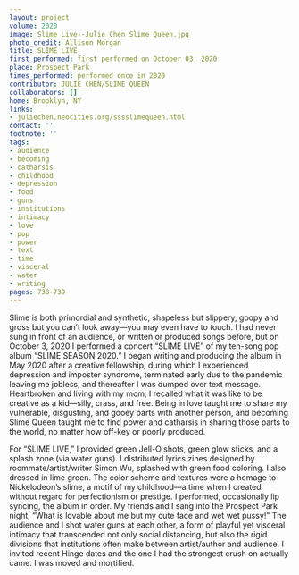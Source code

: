 ```yaml
---
layout: project
volume: 2020
image: Slime_Live--Julie_Chen_Slime_Queen.jpg
photo_credit: Allison Morgan
title: SLIME LIVE
first_performed: first performed on October 03, 2020
place: Prospect Park
times_performed: performed once in 2020
contributor: JULIE CHEN/SLIME QUEEN
collaborators: []
home: Brooklyn, NY
links:
- juliechen.neocities.org/sssslimequeen.html
contact: ''
footnote: ''
tags:
- audience
- becoming
- catharsis
- childhood
- depression
- food
- guns
- institutions
- intimacy
- love
- pop
- power
- text
- time
- visceral
- water
- writing
pages: 738-739
---
```

Slime is both primordial and synthetic, shapeless but slippery, goopy and gross but you can’t look away—you may even have to touch. I had never sung in front of an audience, or written or produced songs before, but on October 3, 2020 I performed a concert “SLIME LIVE” of my ten-song pop album “SLIME SEASON 2020.” I began writing and producing the album in May 2020 after a creative fellowship, during which I experienced depression and imposter syndrome, terminated early due to the pandemic leaving me jobless; and thereafter I was dumped over text message. Heartbroken and living with my mom, I recalled what it was like to be creative as a kid—silly, crass, and free. Being in love taught me to share my vulnerable, disgusting, and gooey parts with another person, and becoming Slime Queen taught me to find power and catharsis in sharing those parts to the world, no matter how off-key or poorly produced.

For “SLIME LIVE,” I provided green Jell-O shots, green glow sticks, and a splash zone (via water guns). I distributed lyrics zines designed by roommate/artist/writer Simon Wu, splashed with green food coloring. I also dressed in lime green. The color scheme and textures were a homage to Nickelodeon’s slime, a motif of my childhood—a time when I created without regard for perfectionism or prestige. I performed, occasionally lip syncing, the album in order. My friends and I sang into the Prospect Park night, “What is lovable about me but my cute face and wet wet pussy!” The audience and I shot water guns at each other, a form of playful yet visceral intimacy that transcended not only social distancing, but also the rigid divisions that institutions often make between artist/author and audience. I invited recent Hinge dates and the one I had the strongest crush on actually came. I was moved and mortified.